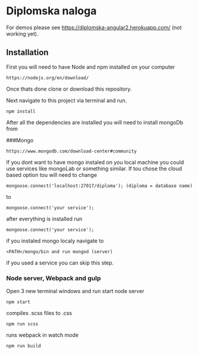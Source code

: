 # Diplomska naloga 

For demos please see https://diplomska-angular2.herokuapp.com/ (not working yet).

## Installation

First you will need to have Node and npm installed on your computer
```
https://nodejs.org/en/download/
```

Once thats done clone or download this repository.

Next navigate to this project via terminal and run.

```
npm install
```

After all the dependencies are installed you will need to install mongoDb from

###Mongo
```
https://www.mongodb.com/download-center#community
```
If you dont want to have mongo instaled on you local machine you could use services like mongoLab or something similar.
If tou chose the cloud based option tou will need to change 
```
mongoose.connect('localhost:27017/diploma'); (diploma = database name)
```
to
```
mongoose.connect('your service');
```

after everything is installed run 
```
mongoose.connect('your service');
```
if you instaled mongo localy navigate to
```
<PATH>/mongo/bin and run mongod (server)
```
if you used a service you can skip this step.

### Node server, Webpack and gulp
Open 3 new terminal windows and run
start node server
```
npm start
```
compiles .scss files to .css
```
npm run scss
```
runs webpack in watch mode
```
npm run build
```
